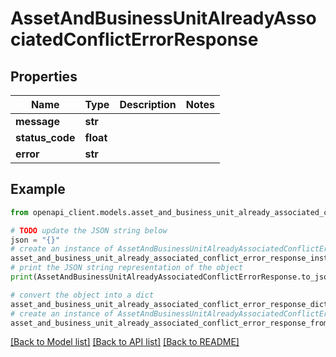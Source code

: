 # AssetAndBusinessUnitAlreadyAssociatedConflictErrorResponse


## Properties

Name | Type | Description | Notes
------------ | ------------- | ------------- | -------------
**message** | **str** |  | 
**status_code** | **float** |  | 
**error** | **str** |  | 

## Example

```python
from openapi_client.models.asset_and_business_unit_already_associated_conflict_error_response import AssetAndBusinessUnitAlreadyAssociatedConflictErrorResponse

# TODO update the JSON string below
json = "{}"
# create an instance of AssetAndBusinessUnitAlreadyAssociatedConflictErrorResponse from a JSON string
asset_and_business_unit_already_associated_conflict_error_response_instance = AssetAndBusinessUnitAlreadyAssociatedConflictErrorResponse.from_json(json)
# print the JSON string representation of the object
print(AssetAndBusinessUnitAlreadyAssociatedConflictErrorResponse.to_json())

# convert the object into a dict
asset_and_business_unit_already_associated_conflict_error_response_dict = asset_and_business_unit_already_associated_conflict_error_response_instance.to_dict()
# create an instance of AssetAndBusinessUnitAlreadyAssociatedConflictErrorResponse from a dict
asset_and_business_unit_already_associated_conflict_error_response_from_dict = AssetAndBusinessUnitAlreadyAssociatedConflictErrorResponse.from_dict(asset_and_business_unit_already_associated_conflict_error_response_dict)
```
[[Back to Model list]](../README.md#documentation-for-models) [[Back to API list]](../README.md#documentation-for-api-endpoints) [[Back to README]](../README.md)


